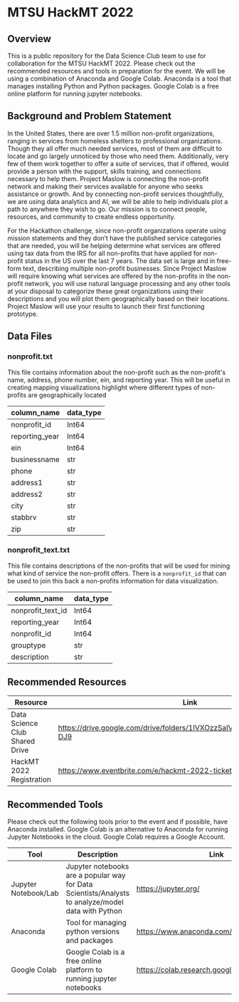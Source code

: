 # MTSU HackMT 2022

## Overview

This is a public repository for the Data Science Club team to use for collaboration for the MTSU HackMT 2022.  Please check out the recommended resources and tools in preparation for the event.  We will be using a combination of Anaconda and Google Colab.  Anaconda is a tool that manages installing Python and Python packages.  Google Colab is a free online platform for running jupyter notebooks.

## Background and Problem Statement

In the United States, there are over 1.5 million non-profit organizations, ranging in services from homeless shelters to professional organizations. Though they all offer much needed services, most of them are difficult to locate and go largely unnoticed by those who need them. Additionally, very few of them work together to offer a suite of services, that if offered, would provide a person with the support, skills training, and connections necessary to help them. Project Maslow is connecting the non-profit network and making their services available for anyone who seeks assistance or growth. And by connecting non-profit services thoughtfully, we are using data analytics and AI, we will be able to help individuals plot a path to anywhere they wish to go. Our mission is to connect people, resources, and community to create endless opportunity.

For the Hackathon challenge, since non-profit organizations operate using mission statements and they don’t have the published service categories that are needed, you will be helping determine what services are offered using tax data from the IRS for all non-profits that have applied for non-profit status in the US over the last 7 years. The data set is large and in free-form text, describing multiple non-profit businesses. Since Project Maslow will require knowing what services are offered by the non-profits in the non-profit network, you will use natural language processing and any other tools at your disposal to categorize these great organizations using their descriptions and you will plot them geographically based on their locations. Project Maslow will use your results to launch their first functioning prototype.

## Data Files

### nonprofit.txt

This file contains information about the non-profit such as the non-profit's name, address, phone number, ein, and reporting year.  This will be useful in creating mapping visualizations highlight where different types of non-profits are geographically located

|column_name|data_type|
|-|-|
|nonprofit_id|Int64|
|reporting_year|Int64|
|ein|Int64|,
|businessname|str|
|phone|str|
|address1|str|
|address2|str|
|city|str|
|stabbrv|str|
|zip|str|

### nonprofit_text.txt

This file contains descriptions of the non-profits that will be used for mining what kind of service the non-profit offers.  There is a `nonprofit_id` that can be used to join this back a non-profits information for data visualization.

|column_name|data_type|
|-|-|
|nonprofit_text_id|Int64|
|reporting_year|Int64|
|nonprofit_id|Int64|
|grouptype|str|
|description|str|

## Recommended Resources

|Resource|Link|
|-|-|
|Data Science Club Shared Drive|https://drive.google.com/drive/folders/1IVXOzzSaIVGTgsOKX2mJULvXHsbm-DJ9|
|HackMT 2022 Registration|https://www.eventbrite.com/e/hackmt-2022-tickets-208620608857|

## Recommended Tools

Please check out the following tools prior to the event and if possible, have Anaconda installed.  Google Colab is an alternative to Anaconda for running Jupyter Notebooks in the cloud. Google Colab requires a Google Account.

|Tool|Description|Link|
|-|-|-|
|Jupyter Notebook/Lab|Jupyter notebooks are a popular way for Data Scientists/Analysts to analyze/model data with Python|https://jupyter.org/|
|Anaconda|Tool for managing python versions and packages|https://www.anaconda.com/products/individual|
|Google Colab|Google Colab is a free online platform to running jupyter notebooks|https://colab.research.google.com/|